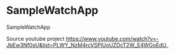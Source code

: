 # SampleWatchApp
SampleWatchApp

Source youtube project https://www.youtube.com/watch?v=-JbEw3Nf0sU&list=PLWY_NzM4rcVSPlUoUZDcT2W_E4WGoEdU_
